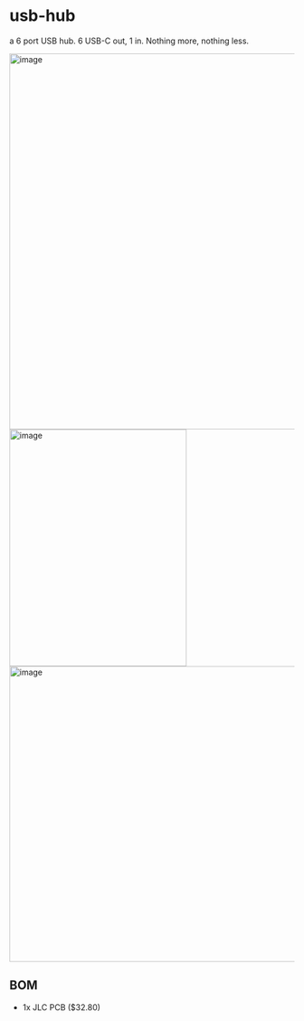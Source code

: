 # usb-hub
a 6 port USB hub. 6 USB-C out, 1 in. Nothing more, nothing less. 

<img width="944" height="665" alt="image" src="https://github.com/user-attachments/assets/8e2127e6-6591-4ff3-8d30-ee1d20867406" />
<img width="313" height="419" alt="image" src="https://github.com/user-attachments/assets/a0f2d0ca-31de-4e92-9eae-9e8cdebd2fa7" />
<img width="599" height="523" alt="image" src="https://github.com/user-attachments/assets/c3531da5-eb87-4726-b240-c7d3d5ed07c2" />

## BOM
* 1x JLC PCB ($32.80)
